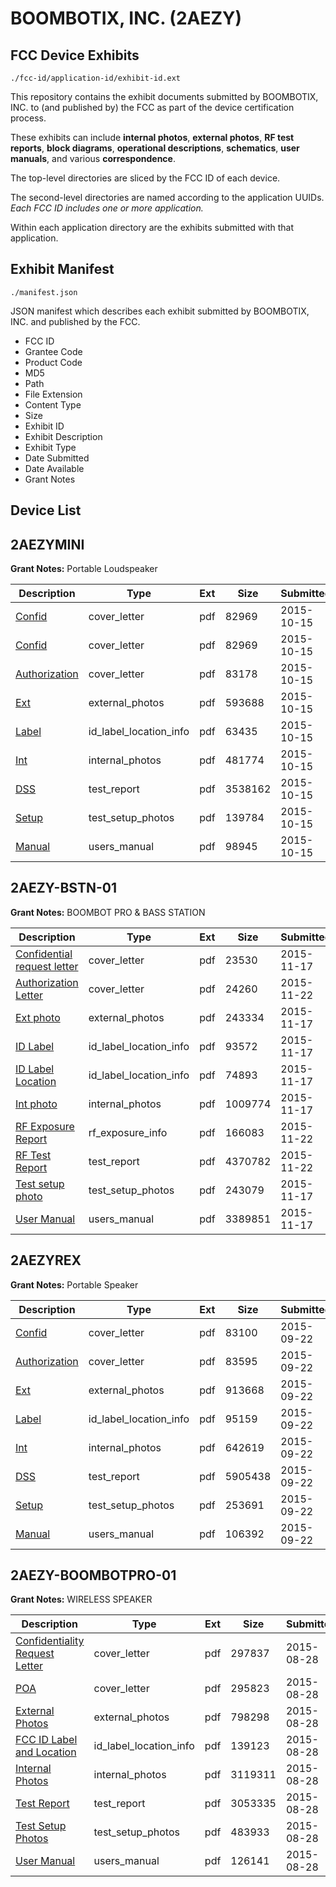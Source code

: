 # BOOMBOTIX, INC. (2AEZY)
## FCC Device Exhibits

```
./fcc-id/application-id/exhibit-id.ext
```

This repository contains the exhibit documents submitted by BOOMBOTIX, INC. to (and published by) the FCC as part of the device certification process.

These exhibits can include **internal photos**, **external photos**, **RF test reports**, **block diagrams**, **operational descriptions**, **schematics**, **user manuals**, and various **correspondence**.

The top-level directories are sliced by the FCC ID of each device.

The second-level directories are named according to the application UUIDs. *Each FCC ID includes one or more application.*

Within each application directory are the exhibits submitted with that application. 

## Exhibit Manifest

```
./manifest.json
```

JSON manifest which describes each exhibit submitted by BOOMBOTIX, INC. and published by the FCC.

- FCC ID
- Grantee Code
- Product Code
- MD5
- Path
- File Extension
- Content Type
- Size
- Exhibit ID
- Exhibit Description
- Exhibit Type
- Date Submitted
- Date Available
- Grant Notes

## Device List
## 2AEZYMINI
**Grant Notes:** Portable Loudspeaker

| Description | Type | Ext | Size | Submitted | Available |
| ----------- | ---- | --- | ---- | --------- | --------- |
| [Confid](2AEZYMINI/60668d8c9b2178fb51a4d345b5a3f3fb/2783520.pdf) | cover_letter | pdf | 82969 | 2015-10-15 | 2015-10-15 |
| [Confid](2AEZYMINI/60668d8c9b2178fb51a4d345b5a3f3fb/2783520.pdf) | cover_letter | pdf | 82969 | 2015-10-15 | 2015-10-15 |
| [Authorization](2AEZYMINI/60668d8c9b2178fb51a4d345b5a3f3fb/2783523.pdf) | cover_letter | pdf | 83178 | 2015-10-15 | 2015-10-15 |
| [Ext](2AEZYMINI/60668d8c9b2178fb51a4d345b5a3f3fb/2783517.pdf) | external_photos | pdf | 593688 | 2015-10-15 | 2015-10-15 |
| [Label](2AEZYMINI/60668d8c9b2178fb51a4d345b5a3f3fb/2783522.pdf) | id_label_location_info | pdf | 63435 | 2015-10-15 | 2015-10-15 |
| [Int](2AEZYMINI/60668d8c9b2178fb51a4d345b5a3f3fb/2783518.pdf) | internal_photos | pdf | 481774 | 2015-10-15 | 2015-10-15 |
| [DSS](2AEZYMINI/60668d8c9b2178fb51a4d345b5a3f3fb/2783519.pdf) | test_report | pdf | 3538162 | 2015-10-15 | 2015-10-15 |
| [Setup](2AEZYMINI/60668d8c9b2178fb51a4d345b5a3f3fb/2783516.pdf) | test_setup_photos | pdf | 139784 | 2015-10-15 | 2015-10-15 |
| [Manual](2AEZYMINI/60668d8c9b2178fb51a4d345b5a3f3fb/2783524.pdf) | users_manual | pdf | 98945 | 2015-10-15 | 2015-10-15 |
## 2AEZY-BSTN-01
**Grant Notes:** BOOMBOT PRO & BASS STATION

| Description | Type | Ext | Size | Submitted | Available |
| ----------- | ---- | --- | ---- | --------- | --------- |
| [Confidential request letter](2AEZY-BSTN-01/338d6105e5d275e6d4929193ed6f36cd/2813904.pdf) | cover_letter | pdf | 23530 | 2015-11-17 | 2015-11-22 |
| [Authorization Letter](2AEZY-BSTN-01/338d6105e5d275e6d4929193ed6f36cd/2818406.pdf) | cover_letter | pdf | 24260 | 2015-11-22 | 2015-11-22 |
| [Ext photo](2AEZY-BSTN-01/338d6105e5d275e6d4929193ed6f36cd/2813908.pdf) | external_photos | pdf | 243334 | 2015-11-17 | 2015-11-22 |
| [ID Label](2AEZY-BSTN-01/338d6105e5d275e6d4929193ed6f36cd/2813910.pdf) | id_label_location_info | pdf | 93572 | 2015-11-17 | 2015-11-22 |
| [ID Label Location](2AEZY-BSTN-01/338d6105e5d275e6d4929193ed6f36cd/2813911.pdf) | id_label_location_info | pdf | 74893 | 2015-11-17 | 2015-11-22 |
| [Int photo](2AEZY-BSTN-01/338d6105e5d275e6d4929193ed6f36cd/2813909.pdf) | internal_photos | pdf | 1009774 | 2015-11-17 | 2015-11-22 |
| [RF Exposure Report](2AEZY-BSTN-01/338d6105e5d275e6d4929193ed6f36cd/2818407.pdf) | rf_exposure_info | pdf | 166083 | 2015-11-22 | 2015-11-22 |
| [RF Test Report](2AEZY-BSTN-01/338d6105e5d275e6d4929193ed6f36cd/2818409.pdf) | test_report | pdf | 4370782 | 2015-11-22 | 2015-11-22 |
| [Test setup photo](2AEZY-BSTN-01/338d6105e5d275e6d4929193ed6f36cd/2813907.pdf) | test_setup_photos | pdf | 243079 | 2015-11-17 | 2015-11-22 |
| [User Manual](2AEZY-BSTN-01/338d6105e5d275e6d4929193ed6f36cd/2813912.pdf) | users_manual | pdf | 3389851 | 2015-11-17 | 2015-11-22 |
## 2AEZYREX
**Grant Notes:** Portable Speaker

| Description | Type | Ext | Size | Submitted | Available |
| ----------- | ---- | --- | ---- | --------- | --------- |
| [Confid](2AEZYREX/4d59adcfbd5ac20fe93ac55c609358f4/2757564.pdf) | cover_letter | pdf | 83100 | 2015-09-22 | 2015-09-22 |
| [Authorization](2AEZYREX/4d59adcfbd5ac20fe93ac55c609358f4/2757567.pdf) | cover_letter | pdf | 83595 | 2015-09-22 | 2015-09-22 |
| [Ext](2AEZYREX/4d59adcfbd5ac20fe93ac55c609358f4/2757560.pdf) | external_photos | pdf | 913668 | 2015-09-22 | 2015-09-22 |
| [Label](2AEZYREX/4d59adcfbd5ac20fe93ac55c609358f4/2757566.pdf) | id_label_location_info | pdf | 95159 | 2015-09-22 | 2015-09-22 |
| [Int](2AEZYREX/4d59adcfbd5ac20fe93ac55c609358f4/2757565.pdf) | internal_photos | pdf | 642619 | 2015-09-22 | 2015-09-22 |
| [DSS](2AEZYREX/4d59adcfbd5ac20fe93ac55c609358f4/2757562.pdf) | test_report | pdf | 5905438 | 2015-09-22 | 2015-09-22 |
| [Setup](2AEZYREX/4d59adcfbd5ac20fe93ac55c609358f4/2757569.pdf) | test_setup_photos | pdf | 253691 | 2015-09-22 | 2015-09-22 |
| [Manual](2AEZYREX/4d59adcfbd5ac20fe93ac55c609358f4/2757568.pdf) | users_manual | pdf | 106392 | 2015-09-22 | 2015-09-22 |
## 2AEZY-BOOMBOTPRO-01
**Grant Notes:** WIRELESS SPEAKER

| Description | Type | Ext | Size | Submitted | Available |
| ----------- | ---- | --- | ---- | --------- | --------- |
| [Confidentiality Request Letter](2AEZY-BOOMBOTPRO-01/c35e6b43fddb3b1eaa8e040b5a31c794/2728999.pdf) | cover_letter | pdf | 297837 | 2015-08-28 | 2015-08-28 |
| [POA](2AEZY-BOOMBOTPRO-01/c35e6b43fddb3b1eaa8e040b5a31c794/2729000.pdf) | cover_letter | pdf | 295823 | 2015-08-28 | 2015-08-28 |
| [External Photos](2AEZY-BOOMBOTPRO-01/c35e6b43fddb3b1eaa8e040b5a31c794/2729001.pdf) | external_photos | pdf | 798298 | 2015-08-28 | 2015-08-28 |
| [FCC ID Label and Location](2AEZY-BOOMBOTPRO-01/c35e6b43fddb3b1eaa8e040b5a31c794/2729003.pdf) | id_label_location_info | pdf | 139123 | 2015-08-28 | 2015-08-28 |
| [Internal Photos](2AEZY-BOOMBOTPRO-01/c35e6b43fddb3b1eaa8e040b5a31c794/2729002.pdf) | internal_photos | pdf | 3119311 | 2015-08-28 | 2015-08-28 |
| [Test Report](2AEZY-BOOMBOTPRO-01/c35e6b43fddb3b1eaa8e040b5a31c794/2729004.pdf) | test_report | pdf | 3053335 | 2015-08-28 | 2015-08-28 |
| [Test Setup Photos](2AEZY-BOOMBOTPRO-01/c35e6b43fddb3b1eaa8e040b5a31c794/2729005.pdf) | test_setup_photos | pdf | 483933 | 2015-08-28 | 2015-08-28 |
| [User Manual](2AEZY-BOOMBOTPRO-01/c35e6b43fddb3b1eaa8e040b5a31c794/2729006.pdf) | users_manual | pdf | 126141 | 2015-08-28 | 2015-08-28 |
